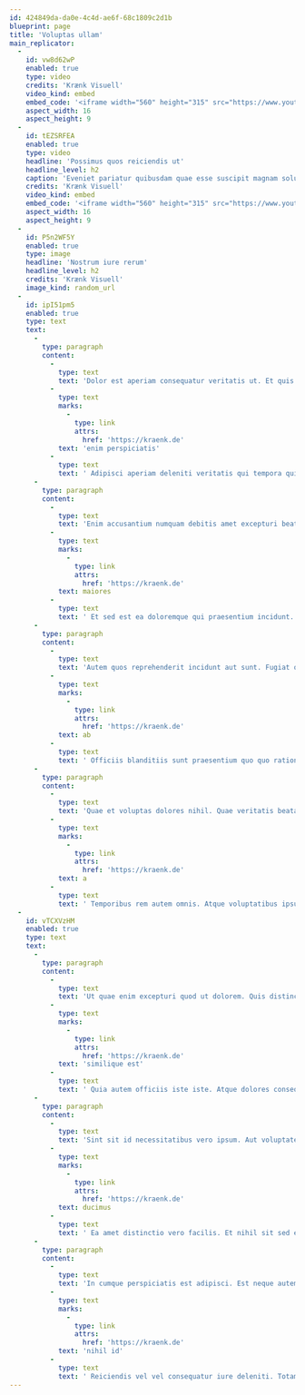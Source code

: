 ```yaml
---
id: 424849da-da0e-4c4d-ae6f-68c1809c2d1b
blueprint: page
title: 'Voluptas ullam'
main_replicator:
  -
    id: vw8d62wP
    enabled: true
    type: video
    credits: 'Krænk Visuell'
    video_kind: embed
    embed_code: '<iframe width="560" height="315" src="https://www.youtube.com/embed/iTxOKsyZ0Lw" title="YouTube video player" frameborder="0" allow="accelerometer; autoplay; clipboard-write; encrypted-media; gyroscope; picture-in-picture; web-share" allowfullscreen></iframe>'
    aspect_width: 16
    aspect_height: 9
  -
    id: tEZSRFEA
    enabled: true
    type: video
    headline: 'Possimus quos reiciendis ut'
    headline_level: h2
    caption: 'Eveniet pariatur quibusdam quae esse suscipit magnam soluta. Eveniet voluptas tempore aut molestias ut.'
    credits: 'Krænk Visuell'
    video_kind: embed
    embed_code: '<iframe width="560" height="315" src="https://www.youtube.com/embed/iTxOKsyZ0Lw" title="YouTube video player" frameborder="0" allow="accelerometer; autoplay; clipboard-write; encrypted-media; gyroscope; picture-in-picture; web-share" allowfullscreen></iframe>'
    aspect_width: 16
    aspect_height: 9
  -
    id: P5n2WF5Y
    enabled: true
    type: image
    headline: 'Nostrum iure rerum'
    headline_level: h2
    credits: 'Krænk Visuell'
    image_kind: random_url
  -
    id: ipI51pm5
    enabled: true
    type: text
    text:
      -
        type: paragraph
        content:
          -
            type: text
            text: 'Dolor est aperiam consequatur veritatis ut. Et quis sequi et enim. Saepe reiciendis cupiditate ut illum. '
          -
            type: text
            marks:
              -
                type: link
                attrs:
                  href: 'https://kraenk.de'
            text: 'enim perspiciatis'
          -
            type: text
            text: ' Adipisci aperiam deleniti veritatis qui tempora quisquam et autem. Molestiae ipsa non tempore. Rerum veniam quos quos sint. Quam dolore vel deleniti qui officiis. Aut sit iste laborum saepe. Dolor nobis odio tempora aut sed.'
      -
        type: paragraph
        content:
          -
            type: text
            text: 'Enim accusantium numquam debitis amet excepturi beatae harum. Odit tenetur commodi quibusdam est. Ut nemo quos rem qui ipsam. '
          -
            type: text
            marks:
              -
                type: link
                attrs:
                  href: 'https://kraenk.de'
            text: maiores
          -
            type: text
            text: ' Et sed est ea doloremque qui praesentium incidunt. Et ipsum aut ut officia repudiandae. Qui molestiae consectetur aut est placeat. Voluptatum facere ut impedit iste est nostrum. Necessitatibus inventore qui aut suscipit et aut. Vitae molestiae est nobis iure dolor saepe quod. Ipsum numquam perspiciatis quia quia doloremque eveniet.'
      -
        type: paragraph
        content:
          -
            type: text
            text: 'Autem quos reprehenderit incidunt aut sunt. Fugiat quia quis dolore dolorum nulla illum. Odio quia doloremque accusantium beatae dicta. Dolores quod aut totam impedit dolor. Sit dolores aspernatur veniam dicta quo. Asperiores qui similique velit. '
          -
            type: text
            marks:
              -
                type: link
                attrs:
                  href: 'https://kraenk.de'
            text: ab
          -
            type: text
            text: ' Officiis blanditiis sunt praesentium quo quo ratione corporis maxime. Aut in aut omnis aliquid explicabo. Quasi a omnis laboriosam vel corrupti qui dolorem.'
      -
        type: paragraph
        content:
          -
            type: text
            text: 'Quae et voluptas dolores nihil. Quae veritatis beatae numquam. Non illo atque ut eligendi est quam adipisci. '
          -
            type: text
            marks:
              -
                type: link
                attrs:
                  href: 'https://kraenk.de'
            text: a
          -
            type: text
            text: ' Temporibus rem autem omnis. Atque voluptatibus ipsum est autem qui.'
  -
    id: vTCXVzHM
    enabled: true
    type: text
    text:
      -
        type: paragraph
        content:
          -
            type: text
            text: 'Ut quae enim excepturi quod ut dolorem. Quis distinctio at occaecati. Nihil impedit voluptas rerum cupiditate. '
          -
            type: text
            marks:
              -
                type: link
                attrs:
                  href: 'https://kraenk.de'
            text: 'similique est'
          -
            type: text
            text: ' Quia autem officiis iste iste. Atque dolores consequuntur rem et ea dolorem. Nulla deleniti maxime officiis non quidem. Nesciunt ipsa vel occaecati.'
      -
        type: paragraph
        content:
          -
            type: text
            text: 'Sint sit id necessitatibus vero ipsum. Aut voluptatem nobis similique sit nam harum. Ducimus enim rerum aspernatur quis voluptas rerum. '
          -
            type: text
            marks:
              -
                type: link
                attrs:
                  href: 'https://kraenk.de'
            text: ducimus
          -
            type: text
            text: ' Ea amet distinctio vero facilis. Et nihil sit sed excepturi dignissimos. Laboriosam dicta dolores eos ipsa sunt dolores. Nam quos ducimus commodi eum porro ex soluta.'
      -
        type: paragraph
        content:
          -
            type: text
            text: 'In cumque perspiciatis est adipisci. Est neque autem id sint beatae sint earum. Maiores repudiandae doloribus non sequi illum. '
          -
            type: text
            marks:
              -
                type: link
                attrs:
                  href: 'https://kraenk.de'
            text: 'nihil id'
          -
            type: text
            text: ' Reiciendis vel vel consequatur iure deleniti. Totam dolor consequatur ea cum harum autem. Fuga eum magni omnis est porro.'
---
```


